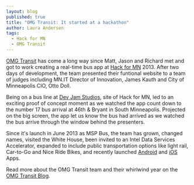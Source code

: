 ```yaml
---
layout: blog
published: true
title: "OMG Transit: It started at a hackathon"
author: Laura Andersen
tags: 
  - Hack for MN
  - OMG Transit
---
```


<a href="http://www.omgtransit.com/" target="_blank">OMG Transit</a> has come a long way since Matt, Jason and Richard met and got to work creating a real-time bus app at <a href="http://www.hackformn.org/" target="_blank">Hack for MN</a> 2013. After two days of development, the team presented their funtional website to a team of judges including MN.IT Director of Innovation, James Kauth and City of Minneapolis CIO, Otto Doll. 

Being on a bus line at <a href="http://www.devjam.com/" target="_blank">Dev Jam Studios</a>, site of Hack for MN, led to an exciting proof of concept moment as we watched the app count down to the number 17 bus arrival at 46th & Bryant in South Minneapolis. Projected on the big screen, the app let us know the bus had arrived as we watched the bus arrive through the window behind the presenters. 

Since it's launch in June 2013 as MSP Bus, the team has grown, changed names, visited the White House, been invited to an Intel Data Services Accelerator, expanded to include public transportation options like light rail, Car-to-Go and Nice Ride Bikes, and recently launched <a href="https://play.google.com/store/apps/details?id=com.omgtransit" target="_blank">Android</a> and <a href="https://itunes.apple.com/us/app/omg-transit/id866817210?mt=8" target="_blank">iOS</a> Apps. 

Read more about the OMG Transit team and their whirlwind year on the <a href="https://omgtransit.com/blog/2014/06/04/the-omg-transit-story/" target="_blank">OMG Transit Blog</a>.